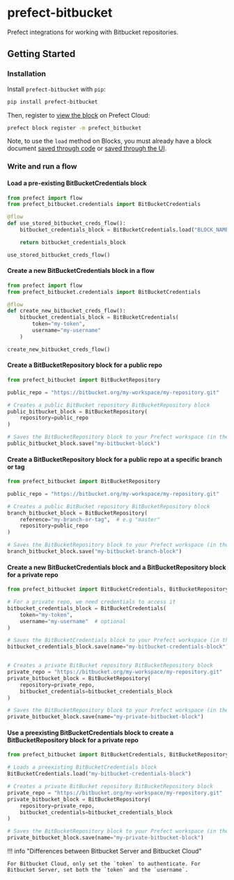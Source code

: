 # prefect-bitbucket

Prefect integrations for working with Bitbucket repositories.

## Getting Started

### Installation

Install `prefect-bitbucket` with `pip`:

```bash
pip install prefect-bitbucket
```

Then, register to [view the block](https://docs.prefect.io/ui/blocks/) on Prefect Cloud:

```bash
prefect block register -m prefect_bitbucket
```

Note, to use the `load` method on Blocks, you must already have a block document [saved through code](https://docs.prefect.io/concepts/blocks/#saving-blocks) or [saved through the UI](https://docs.prefect.io/ui/blocks/).

### Write and run a flow

#### Load a pre-existing BitBucketCredentials block

```python
from prefect import flow
from prefect_bitbucket.credentials import BitBucketCredentials

@flow
def use_stored_bitbucket_creds_flow():
    bitbucket_credentials_block = BitBucketCredentials.load("BLOCK_NAME")

    return bitbucket_credentials_block

use_stored_bitbucket_creds_flow()
```

#### Create a new BitBucketCredentials block in a flow

```python
from prefect import flow
from prefect_bitbucket.credentials import BitBucketCredentials

@flow
def create_new_bitbucket_creds_flow():
    bitbucket_credentials_block = BitBucketCredentials(
        token="my-token",
        username="my-username"
    )

create_new_bitbucket_creds_flow()
```

#### Create a BitBucketRepository block for a public repo

```python
from prefect_bitbucket import BitBucketRepository

public_repo = "https://bitbucket.org/my-workspace/my-repository.git"

# Creates a public BitBucket repository BitBucketRepository block
public_bitbucket_block = BitBucketRepository(
    repository=public_repo
)

# Saves the BitBucketRepository block to your Prefect workspace (in the Blocks tab)
public_bitbucket_block.save("my-bitbucket-block")
```

#### Create a BitBucketRepository block for a public repo at a specific branch or tag

```python
from prefect_bitbucket import BitBucketRepository

public_repo = "https://bitbucket.org/my-workspace/my-repository.git"

# Creates a public BitBucket repository BitBucketRepository block
branch_bitbucket_block = BitBucketRepository(
    reference="my-branch-or-tag",  # e.g "master"
    repository=public_repo
)

# Saves the BitBucketRepository block to your Prefect workspace (in the Blocks tab)
branch_bitbucket_block.save("my-bitbucket-branch-block")
```

#### Create a new BitBucketCredentials block and a BitBucketRepository block for a private repo

```python
from prefect_bitbucket import BitBucketCredentials, BitBucketRepository

# For a private repo, we need credentials to access it
bitbucket_credentials_block = BitBucketCredentials(
    token="my-token",
    username="my-username"  # optional
)

# Saves the BitBucketCredentials block to your Prefect workspace (in the Blocks tab)
bitbucket_credentials_block.save(name="my-bitbucket-credentials-block")


# Creates a private BitBucket repository BitBucketRepository block
private_repo = "https://bitbucket.org/my-workspace/my-repository.git"
private_bitbucket_block = BitBucketRepository(
    repository=private_repo,
    bitbucket_credentials=bitbucket_credentials_block
)

# Saves the BitBucketRepository block to your Prefect workspace (in the Blocks tab)
private_bitbucket_block.save(name="my-private-bitbucket-block")
```

#### Use a preexisting BitBucketCredentials block to create a BitBucketRepository block for a private repo

```python
from prefect_bitbucket import BitBucketCredentials, BitBucketRepository

# Loads a preexisting BitBucketCredentials block
BitBucketCredentials.load("my-bitbucket-credentials-block")

# Creates a private BitBucket repository BitBucketRepository block
private_repo = "https://bitbucket.org/my-workspace/my-repository.git"
private_bitbucket_block = BitBucketRepository(
    repository=private_repo,
    bitbucket_credentials=bitbucket_credentials_block
)

# Saves the BitBucketRepository block to your Prefect workspace (in the Blocks tab)
private_bitbucket_block.save(name="my-private-bitbucket-block")
```

!!! info "Differences between Bitbucket Server and Bitbucket Cloud"

    For Bitbucket Cloud, only set the `token` to authenticate. For Bitbucket Server, set both the `token` and the `username`.
